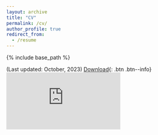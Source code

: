 ```yaml
---
layout: archive
title: "CV"
permalink: /cv/
author_profile: true
redirect_from:
  - /resume
---
```


{% include base_path %}

(Last updated: October, 2023)    [Download](https://anchowdhury89.github.io/files/cv.pdf){: .btn .btn--info}
<embed src="https://anchowdhury89.github.io/files/cv.pdf" type="application/pdf" />
